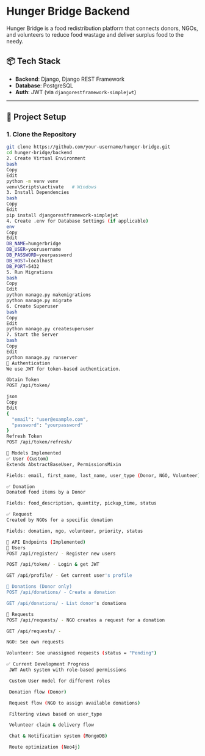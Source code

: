 # Hunger Bridge Backend

Hunger Bridge is a food redistribution platform that connects donors, NGOs, and volunteers to reduce food wastage and deliver surplus food to the needy.

## 📦 Tech Stack

- **Backend**: Django, Django REST Framework
- **Database**: PostgreSQL
- **Auth**: JWT (via `djangorestframework-simplejwt`)

---

## 🔧 Project Setup

### 1. Clone the Repository

```bash
git clone https://github.com/your-username/hunger-bridge.git
cd hunger-bridge/backend
2. Create Virtual Environment
bash
Copy
Edit
python -m venv venv
venv\Scripts\activate   # Windows
3. Install Dependencies
bash
Copy
Edit
pip install djangorestframework-simplejwt
4. Create .env for Database Settings (if applicable)
env
Copy
Edit
DB_NAME=hungerbridge
DB_USER=yourusername
DB_PASSWORD=yourpassword
DB_HOST=localhost
DB_PORT=5432
5. Run Migrations
bash
Copy
Edit
python manage.py makemigrations
python manage.py migrate
6. Create Superuser
bash
Copy
Edit
python manage.py createsuperuser
7. Start the Server
bash
Copy
Edit
python manage.py runserver
🔐 Authentication
We use JWT for token-based authentication.

Obtain Token
POST /api/token/

json
Copy
Edit
{
  "email": "user@example.com",
  "password": "yourpassword"
}
Refresh Token
POST /api/token/refresh/

📄 Models Implemented
✅ User (Custom)
Extends AbstractBaseUser, PermissionsMixin

Fields: email, first_name, last_name, user_type (Donor, NGO, Volunteer)

✅ Donation
Donated food items by a Donor

Fields: food_description, quantity, pickup_time, status

✅ Request
Created by NGOs for a specific donation

Fields: donation, ngo, volunteer, priority, status

🚀 API Endpoints (Implemented)
🔹 Users
POST /api/register/ - Register new users

POST /api/token/ - Login & get JWT

GET /api/profile/ - Get current user's profile

🔹 Donations (Donor only)
POST /api/donations/ - Create a donation

GET /api/donations/ - List donor's donations

🔹 Requests
POST /api/requests/ - NGO creates a request for a donation

GET /api/requests/ -

NGO: See own requests

Volunteer: See unassigned requests (status = "Pending")

✅ Current Development Progress
 JWT Auth system with role-based permissions

 Custom User model for different roles

 Donation flow (Donor)

 Request flow (NGO to assign available donations)

 Filtering views based on user_type

 Volunteer claim & delivery flow

 Chat & Notification system (MongoDB)

 Route optimization (Neo4j)

